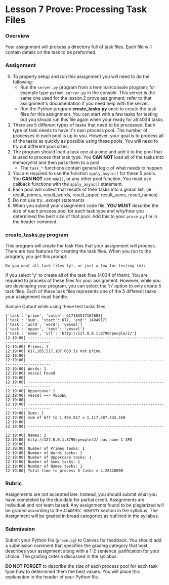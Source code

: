 # Lesson 7 Prove: Processing Task Files

### Overview

Your assignment will process a directory full of task files. Each file will contain details on the task to be preformed.

### Assignment

0. To properly setup and run this assignment you will need to do the following:
    - Run the `server.py` program from a terminal/console program; for example type `python server.py` in the console. This server is the same one used for the lesson 2 prove assignment; refer to that assignment's documentation if you need help with the server.
    - Run the Python program **create_tasks.py** once to create the task files for this assignment. You can start with a few tasks for testing but you should run this file again when your ready for all 4034 tasks.
1. There are 5 different types of tasks that need to be processed. Each type of task needs to  have it's own process pool. The number of processes in each pool is up to you. However, your goal is to process all of the tasks as quickly as possible using these pools. You will need to try out different pool sizes.
2. The program should load a task one at a time and add it to the pool that is used to process that task type. You **CAN NOT** load all of the tasks into memory/list and then pass them to a pool.
    - The `task_*` functions contain general logic of what needs to happen
3. You are required to use the function `apply_async()` for these 5 pools. You **CAN NOT** use `map()`, or any other pool function. You must use callback functions with the `apply_async()` statement.
4. Each pool will collect that results of their tasks into a global list. (ie. result_primes, result_words, result_upper, result_sums, result_names)
5. Do not use try...except statements
6. When you submit your assignment code file, **YOU MUST** describe the size of each process pool for each task type and why/how you determined the best size of that pool. Add this to your `prove.py` file in the header comment.

### create_tasks.py program

This program will create the task files that your assignment will process. There are two features for creating the task files. When you run to the program, you get this prompt:

```
Do you want all task files (y), or just a few for testing (n): 
```

If you select 'y' to create all of the task files (4034 of them). You are required to process of these files for your assignment. However, while you are developing your program, you can select the 'n' option to only create 5 task files. Each of these task files represents one of the 5 different tasks your assignment must handle.

Sample Output while using these test tasks files.

```
{'task': 'prime', 'value': 617185517107683}
{'task': 'sum', 'start': 677, 'end': 1494917}
{'task': 'word', 'word': 'vessel'}
{'task': 'upper', 'text': 'vessel'}
{'task': 'name', 'url': 'http://127.0.0.1:8790/people/2/'}
12:19:00| --------------------------------------------------------------------------------
12:19:00| Primes: 1
12:19:00| 617,185,517,107,683 is not prime
12:19:00|  
12:19:00| --------------------------------------------------------------------------------
12:19:00| Words: 1
12:19:00| vessel Found
12:19:00|
12:19:00| --------------------------------------------------------------------------------
12:19:00| Uppercase: 1
12:19:00| vessel ==> VESSEL
12:19:00|
12:19:00| --------------------------------------------------------------------------------
12:19:00| Sums: 1
12:19:00| sum of 677 to 1,494,917 = 1,117,387,442,160
12:19:00|
12:19:00| --------------------------------------------------------------------------------
12:19:00| Names: 1
12:19:00| http://127.0.0.1:8790/people/2/ has name C-3PO
12:19:00|
12:19:00| Number of Primes tasks: 1
12:19:00| Number of Words tasks: 1
12:19:00| Number of Uppercase tasks: 1
12:19:00| Number of Sums tasks: 1
12:19:00| Number of Names tasks: 1
12:19:00| Total time to process 5 tasks = 4.26428800
```

### Rubric

Assignments are not accepted late. Instead, you should submit what you have completed by the due date for partial credit. Assignments are individual and not team based. Any assignments found to be  plagiarized will be graded according to the `ACADEMIC HONESTY` section in the syllabus. The Assignment will be graded in broad categories as outlined in the syllabus.

### Submission

Submit your Python file (`prove.py`) to Canvas for feedback. You should add a submission comment that specifies the grading category that best describes your assignment along with a 1-2 sentence justification for your choice. The grading criteria discussed in the syllabus.

**DO NOT FORGET** to describe the size of each process pool for each task type how to determined them the best values. You will place this explanation in the header of your Python file.